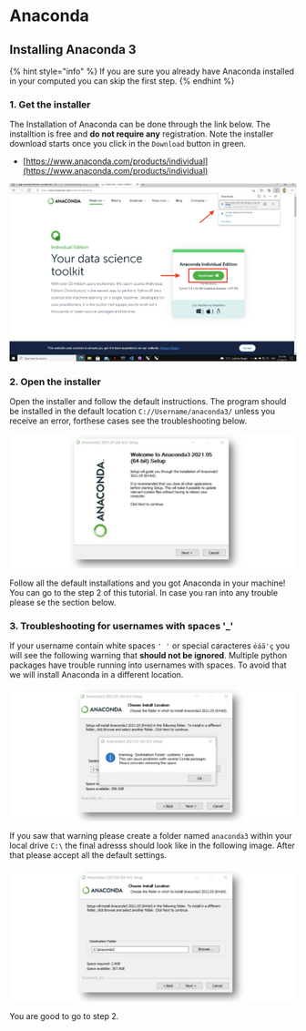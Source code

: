 # Anaconda

## Installing Anaconda 3


{% hint style="info" %}
If you are sure you already have Anaconda installed in your computed you can skip the first step.
{% endhint %}

### 1. Get the installer

The Installation of Anaconda can be done through the link below. The installtion is free and **do not require any** registration. Note the installer download starts once you click in the `Download` button in green.

* [https://www.anaconda.com/products/individual](https://www.anaconda.com/products/individual)

![](<../.gitbook/assets/image (26).png>)

### 2. Open the installer

Open the installer and follow the default instructions. The program should be installed in the default location `C://Username/anaconda3/` unless you receive an error, forthese cases see the troubleshooting below.

![](<../.gitbook/assets/image (31).png>)

Follow all the default installations and you got Anaconda in your machine! You can go to the step 2 of this tutorial. In case you ran into any trouble please se the section below.

### 3. Troubleshooting for usernames with spaces  '\_'

If your username contain white spaces `' '` or special caracteres `éáã'ç` you will see the following warning that **should not be ignored**. Multiple python packages have trouble running into usernames with spaces. To avoid that we will install Anaconda in a different location.

![](<../.gitbook/assets/image (365).png>)

If you saw that warning please create a folder named `anaconda3` within your local drive `C:\` the final adresss should look like in the following image. After that please accept all the default settings.

![](<../.gitbook/assets/image (64).png>)

You are good to go to step 2.
